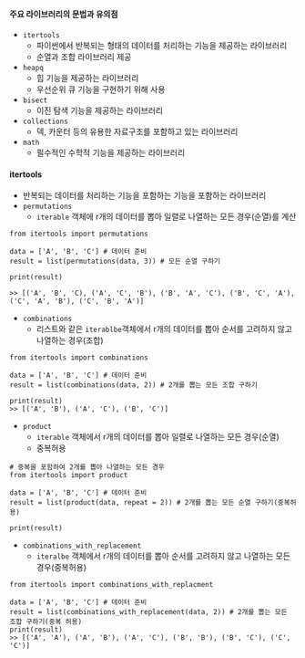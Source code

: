 #### 주요 라이브러리의 문법과 유의점
* `itertools`
    * 파이썬에서 반복되는 형태의 데이터를 처리하는 기능을 제공하는 라이브러리
    * 순열과 조합 라이브러리 제공
* `heapq`
    * 힙 기능을 제공하는 라이브러리
    * 우선순위 큐 기능을 구현하기 위해 사용
* `bisect`
    * 이진 탐색 기능을 제공하는 라이브러리
* `collections`
    * 덱, 카운터 등의 유용한 자료구조를 포함하고 있는 라이브러리
* `math`
    * 필수적인 수학적 기능을 제공하는 라이브러리


#### itertools
* 반복되는 데이터를 처리하는 기능을 포함하는 기능을 포함하는 라이브러리
* `permutations`
    * `iterable` 객체에 r개의 데이터를 뽑아 일렬로 나열하는 모든 경우(순열)를 계산
```buildoutcfg
from itertools import permutations

data = ['A', 'B', 'C'] # 데이터 준비
result = list(permutations(data, 3)) # 모든 순열 구하기

print(result)

>> [('A', 'B', 'C), ('A', 'C', 'B'), ('B', 'A', 'C'), ('B', 'C', 'A'), ('C', 'A', 'B'), ('C', 'B', 'A')]
```


* `combinations`
    * 리스트와 같은 `iterablbe`객체에서 r개의 데이터를 뽑아 순서를 고려하지 않고 나열하는 경우(조합)
```buildoutcfg
from itertools import combinations

data = ['A', 'B', 'C'] # 데이터 준비
result = list(combinations(data, 2)) # 2개를 뽑는 모든 조합 구하기

print(result)
>> [('A', 'B'), ('A', 'C'), ('B', 'C')]
```


* `product`
    * `iterable` 객체에서 r개의 데이터를 뽑아 일렬로 나열하는 모든 경우(순열)
    * 중복허용
```buildoutcfg
# 중복을 포함하여 2개를 뽑아 나열하는 모든 경우
from itertools import product

data = ['A', 'B', 'C'] # 데이터 준비
result = list(product(data, repeat = 2)) # 2개를 뽑는 모든 순열 구하기(중복허용)

print(result)
```


* `combinations_with_replacement`
    * `iteralbe` 객체에서 r개의 데이터를 뽑아 순서를 고려하지 않고 나열하는 모든 경우(중복허용)
```buildoutcfg
from itertools import combinations_with_replacment

data = ['A', 'B', 'C'] # 데이터 준비
result = list(combinations_with_replacement(data, 2)) # 2개를 뽑는 모든 조합 구하기(중복 허용)
print(result)
>> [('A', 'A'), ('A', 'B'), ('A', 'C'), ('B', 'B'), ('B', 'C'), ('C', 'C')]
```

